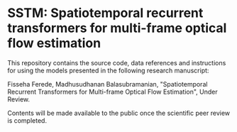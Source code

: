 # SSTM: Spatiotemporal recurrent transformers for multi-frame optical flow estimation
This repository contains the source code, data references and instructions for using the models presented in the following research manuscript:

Fisseha Ferede, Madhusudhanan Balasubramanian, "Spatiotemporal Recurrent Transformers for Multi-frame Optical Flow Estimation", Under Review.

Contents will be made available to the public once the scientific peer review is completed.

